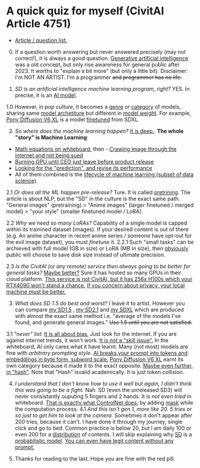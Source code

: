 # A quick quiz for myself (CivitAI Article 4751) # 

- [Article / question list.](https://civitai.com/articles/4751/stable-diffusion-artificial-intelligence-stupid-questions)

0. If a question worth answering but never answered precisely (may not correct!), it is always a good question. [Generative artificial intelligence](https://en.wikipedia.org/wiki/Generative_artificial_intelligence) was a old concept, but only rise awareness for general public after 2023. It worths to "explain a bit more" (but only a little bit). Disclaimer: I'm NOT AN ARTIST. I'm a programmer ~~and programmer has no life.~~

1. *SD is an artificial intelligence machine learning program, right?* YES. In precise, it is an [AI model](https://www.ibm.com/topics/ai-model).

1.0 However, in *pop culture*, it becomes a [genre](https://en.wikipedia.org/wiki/Genre) or [category](https://www.dictionary.com/browse/category) of models, sharing same [model archetiture](https://www.hopsworks.ai/dictionary/model-architecture) but different in [model weight](https://machine-learning.paperspace.com/wiki/weights-and-biases). For example, [Pony Diffusion V6 XL](https://civitai.com/models/257749?modelVersionId=290640) is a model [finetuned](https://en.wikipedia.org/wiki/Fine-tuning_(deep_learning)) from SDXL. 

2. *So where does the machine learning happen?* [It is deep.](https://www.coursera.org/articles/data-science-vs-machine-learning). **The whole "story" is Machine Learning**:
- [Math equations on whiteboard](https://arxiv.org/abs/2307.01952), then - [Crawing image through the internet and not being sued](https://laion.ai/)
- [Burning GPU until CEO just leave before product release](https://www.theregister.com/2024/04/03/stability_ai_bills/)
- [Looking for the "prediction", and revise its performance](https://decrypt.co/150575/greg-rutkowski-removed-from-stable-diffusion-but-brought-back-by-ai-artists)
- All of them combined is the [lifecycle of machine learning (subset of data science)](https://www.institutedata.com/blog/5-steps-in-data-science-lifecycle/).

2.1 *Or does all the ML happen pre-release?* Ture. It is called [pretrining](https://aiml.com/what-do-you-mean-by-pretraining-finetuning-and-transfer-learning-in-the-context-of-machine-learning-or-language-modeling/). The article is about NLP, but the "SD" in the culture is the exact same path. "General images" (pretraining) > "Anime images" (larger finetuned / merged model) > "your style" (smaller finetuned model / LoRA).

2.2 *Why we need so many LoRAs?* Capability of a single model is capped within its trainined dataset (images). If your desired content is out of there (e.g. An anime character in recent anime series / someone have opt-out for the evil image dataset), you must *finetune* it. 
2.2.1 Such "small tasks" can be archieved with full model (GB in size) or LoRA (MB in size), then [obviously](https://www.quora.com/What-does-clearly-obviously-mean-in-a-mathematical-proof) public will choose to save disk size instead of ultimate precision.

2.3 *Is the CivitAI (or any remote) service then always going to be better for general tasks?* [Maybe better?](https://tracxn.com/d/companies/civitai/__lPqZEx0Rc2Ctj30Dl5dV1LSbSanCD2VpFL_MkcCggDs) Sure it has hosted so many GPUs in their cloud platform. [This service is not CivitAI, but it has 256x H100s which your RTX4090 won't stand a chance.](https://blog.novelai.net/anlatan-acquires-hgx-h100-cluster-4b7a2e6a631e) [If you concern about privacy, your local machine must be better.](https://www.siliconera.com/dlsite-credit-card-usage-temporarily-suspended/)

3. *What does SD 1.5 do best and worst?* I leave it to artist. However you can compare [my SD1.5](https://civitai.com/models/155604/astolfomix) , [my SD2.1](https://civitai.com/models/255754/astolfomix-sd2) and [my SDXL](https://civitai.com/models/309514/astolfomix-xl) which are produced with almost the exact same method i.e. "average of the models I've found, and generate general images." ~~Use 1.5 until you are not satisfied.~~

3.1 *"never" list*: [It is all about bias.](https://www.ibm.com/topics/ai-bias) Just look for the internet. If you are against internet trends, it won't work. [It is not a "skill issue".](https://www.washingtonpost.com/technology/interactive/2023/ai-generated-images-bias-racism-sexism-stereotypes/) In the whiteboard, AI only cares what it have learnt. Many (not most) models are fine with *arbitrary prompting style.* [AI breaks your prompt into tokens and embeddings in byte form, subword scale.](https://huggingface.co/docs/transformers/tokenizer_summary) [Pony Diffusion V6 XL](https://civitai.com/models/257749?modelVersionId=290640) earnt its own category because it made it to the exact opposite. [Maybe even further, in "hash"](https://rentry.org/ponyxl_loras_n_stuff#reverse-engineered-hashed-tokens). Note that "Hash" isvalid academically. It is just token collision.

4. *I understand that I don't know how to use it well but again, I didn't think this was going to be a fight.* Nah. SD (even the unreleased SD3) will never consistantly ouputing 5 fingers and 2 hands. It is *not even tried* in whiteboard. [That is exactly what ControlNet does](https://arxiv.org/abs/2302.05543), by adding [mask](https://onceuponanalgorithm.org/guide-stable-diffusion-inpaint-masked-content-options-explained/) while the computation process. 
4.1 *And this isn't gen 1, more like 20. 5 tries or so just to get him to look at the camera.* Sometimes it don't appear after 200 tries, because it can't. I have done it through my journey, single click and go to bed. Common practice is below 20, but I am daily 100 or even 200 for a [distribution](https://en.wikipedia.org/wiki/Probability_distribution) of contents. I will skip explaining why [SD](https://github.com/CompVis/stable-diffusion/blob/main/ldm/models/diffusion/ddpm.py) is a [probabilistic model](https://arxiv.org/abs/2006.11239). [You can even have legit content without any prompt.](https://github.com/6DammK9/nai-anime-pure-negative-prompt)

0. Thanks for reading to the last. Hope you are fine with the red pill.